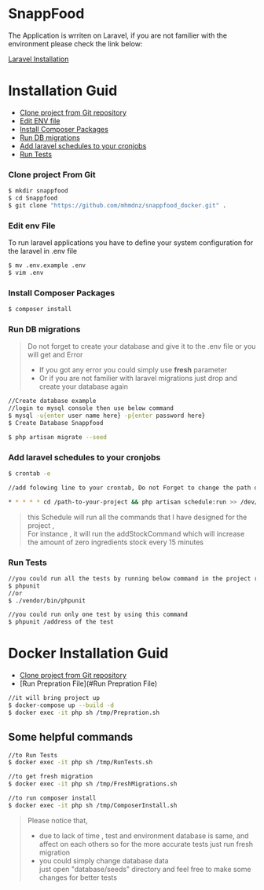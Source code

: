 # SnappFood

The Application is wrriten on Laravel, if you are not familier with the environment please check the link below:

[Laravel Installation](https://laravel.com/docs/7.x/installation)

# Installation Guid

  - [Clone project from Git repository](https://github.com/mhmdnz/snappfood_docker.git)
  - [Edit ENV file](#Edit-env-File)
  - [Install Composer Packages](#Install-Composer-Packages)
  - [Run DB migrations](#Run-DB-migrations)
  - [Add laravel schedules to your cronjobs](#Add-laravel-schedules-to-your-cronjobs)
  - [Run Tests](#Run-Tests)

### Clone project From Git

```sh
$ mkdir snappfood
$ cd Snappfood
$ git clone "https://github.com/mhmdnz/snappfood_docker.git" .
```

### Edit env File

To run laravel applications you have to define your system configuration for the laravel in .env file

```sh
$ mv .env.example .env
$ vim .env
```

### Install Composer Packages

```sh
$ composer install
```

### Run DB migrations

> Do not forget to create your database and give it to the .env file or you will get and Error<br>
> - If you got any error you could simply use <strong>fresh</strong> parameter<br>
> - Or if you are not familier with laravel migrations just drop and create your database again
```sh
//Create database example
//login to mysql console then use below command
$ mysql -u{enter user name here} -p{enter password here}
$ Create Database Snappfood
```
```sh
$ php artisan migrate --seed
```

### Add laravel schedules to your cronjobs

```sh
$ crontab -e

//add folowing line to your crontab, Do not Forget to change the path of your project

* * * * * cd /path-to-your-project && php artisan schedule:run >> /dev/null 2>&1
```

> this Schedule will run all the commands that I have designed for the project ,<br> For instance ,
> it will run the addStockCommand which will increase the amount of zero ingredients stock every 15 minutes  

### Run Tests

```sh
//you could run all the tests by running below command in the project root
$ phpunit
//or 
$ ./vendor/bin/phpunit
```

```sh
//you could run only one test by using this command
$ phpunit /address of the test
```

# Docker Installation Guid

  - [Clone project from Git repository](https://github.com/mhmdnz/snappfood_docker.git)
  - [Run Prepration File](#Run Prepration File)
  
```sh
//it will bring project up
$ docker-compose up --build -d
$ docker exec -it php sh /tmp/Prepration.sh
```

## Some helpful commands

```sh
//to Run Tests
$ docker exec -it php sh /tmp/RunTests.sh

//to get fresh migration
$ docker exec -it php sh /tmp/FreshMigrations.sh

//to run composer install
$ docker exec -it php sh /tmp/ComposerInstall.sh
```

> Please notice that, <br>
> - due to lack of time , test and environment database
    is same, and affect on each others so for the more accurate tests just run fresh migration 
> - you could simply change database data <br>
    just open "database/seeds" directory and feel free to make some changes for better tests 
